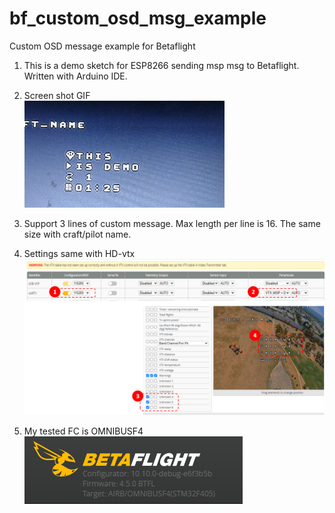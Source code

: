# bf_custom_osd_msg_example
Custom OSD message example for Betaflight
1. This is a demo sketch for ESP8266 sending msp msg to Betaflight. Written with Arduino IDE.
2. Screen shot GIF <br>
   ![image](https://github.com/Easy4Racing/bf_custom_osd_msg_example/blob/main/demo_screenshot.gif)

3. Support 3 lines of custom message. Max length per line is 16. The same size with craft/pilot name.
4. Settings same with HD-vtx <br>
   ![image](https://github.com/Easy4Racing/bf_custom_osd_msg_example/blob/main/bf_configurator.png)

5. My tested FC is OMNIBUSF4 <br>
   ![image](https://github.com/Easy4Racing/bf_custom_osd_msg_example/blob/main/test_env_device.png)

